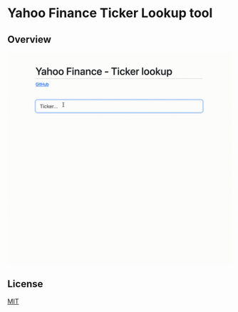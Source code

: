 # Yahoo Finance Ticker Lookup tool

## Overview


<img src="img/demo.gif"/>


## License

[MIT](LICENSE)
